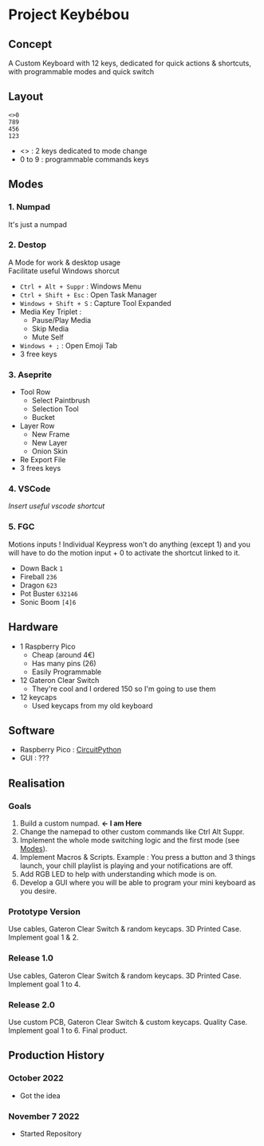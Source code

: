 # Project Keybébou

## Concept
A Custom Keyboard with 12 keys, dedicated for quick actions & shortcuts, with programmable modes and quick switch

## Layout
```
<>0
789
456
123  
```
- <> : 2 keys dedicated to mode change
- 0 to 9 : programmable commands keys

## Modes

### 1. Numpad
It's just a numpad

### 2. Destop
A Mode for work & desktop usage  
Facilitate useful Windows shorcut  

- `Ctrl + Alt + Suppr` : Windows Menu
- `Ctrl + Shift + Esc` : Open Task Manager
- `Windows + Shift + S` : Capture Tool Expanded
- Media Key Triplet :
    - Pause/Play Media
    - Skip Media
    - Mute Self
- `Windows + ;` : Open Emoji Tab
- 3 free keys

### 3. Aseprite
- Tool Row
    - Select Paintbrush
    - Selection Tool
    - Bucket
- Layer Row
    - New Frame
    - New Layer
    - Onion Skin
- Re Export File
- 3 frees keys

### 4. VSCode
*Insert useful vscode shortcut*

### 5. FGC
Motions inputs ! Individual Keypress won't do anything (except 1) and you will have to do the motion input + 0 to activate the shortcut linked to it.
- Down Back `1`
- Fireball `236`
- Dragon `623`
- Pot Buster `632146`
- Sonic Boom `[4]6`

## Hardware
- 1 Raspberry Pico
    - Cheap (around 4€)
    - Has many pins (26)
    - Easily Programmable
- 12 Gateron Clear Switch
    - They're cool and I ordered 150 so I'm going to use them
- 12 keycaps
    - Used keycaps from my old keyboard


## Software
- Raspberry Pico : [CircuitPython](https://circuitpython.org/)
- GUI : ???

## Realisation

### Goals
1. Build a custom numpad. **<- I am Here**
2. Change the namepad to other custom commands like Ctrl Alt Suppr.
3. Implement the whole mode switching logic and the first mode (see [Modes](#modes)).
4. Implement Macros & Scripts. Example : You press a button and 3 things launch, your chill playlist is playing and your notifications are off.
5. Add RGB LED to help with understanding which mode is on.
6. Develop a GUI where you will be able to program your mini keyboard as you desire.

### Prototype Version
Use cables, Gateron Clear Switch & random keycaps. 3D Printed Case. Implement goal 1 & 2.

### Release 1.0
Use cables, Gateron Clear Switch & random keycaps. 3D Printed Case. Implement goal 1 to 4.

### Release 2.0
Use custom PCB, Gateron Clear Switch & custom keycaps. Quality Case. Implement goal 1 to 6. Final product.

## Production History

### October 2022
- Got the idea
### November 7 2022
- Started Repository